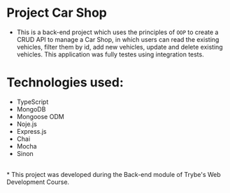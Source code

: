 # Project Car Shop

* This is a back-end project which uses the principles of `OOP` to create a CRUD API to manage a Car Shop, in which users can read the existing vehicles, filter them by id, add new vehicles, update and delete existing vehicles. This application was fully testes using integration tests.

# Technologies used:
* TypeScript
* MongoDB
* Mongoose ODM
* Noje.js
* Express.js
* Chai
* Mocha
* Sinon
<br>
* This project was developed during the Back-end module of Trybe's Web Development Course.
